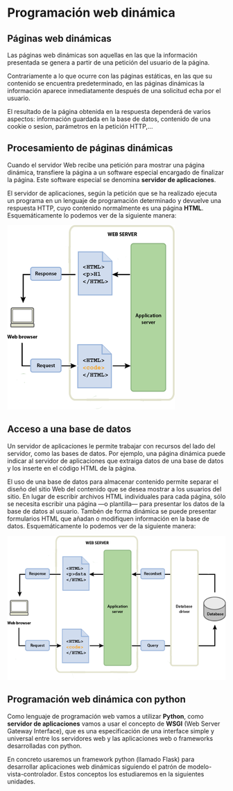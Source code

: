 # Programación web dinámica

## Páginas web dinámicas

Las páginas web dinámicas son aquellas en las que la información presentada se genera a partir de una petición del usuario de la página.

Contrariamente a lo que ocurre con las páginas estáticas, en las que su contenido se encuentra predeterminado, en las páginas dinámicas la información aparece inmediatamente después de una solicitud echa por el usuario.

El resultado de la página obtenida en la respuesta dependerá de varios aspectos: información guardada en la base de datos, contenido de una cookie o sesion, parámetros en la petición HTTP,...

## Procesamiento de páginas dinámicas 

Cuando el servidor Web recibe una petición para mostrar una página dinámica, transfiere la página a un software especial encargado de finalizar la página. Este software especial se denomina **servidor de aplicaciones**.

El servidor de aplicaciones, según la petición que se ha realizado ejecuta un programa en un lenguaje de programación determinado y devuelve una respuesta HTTP, cuyo contenido normalmente es una página **HTML**. Esquemáticamente lo podemos ver de la siguiente manera:

![dia1](img/dia1.png)

## Acceso a una base de datos 

Un servidor de aplicaciones le permite trabajar con recursos del lado del servidor, como las bases de datos. Por ejemplo, una página dinámica puede indicar al servidor de aplicaciones que extraiga datos de una base de datos y los inserte en el código HTML de la página. 

El uso de una base de datos para almacenar contenido permite separar el diseño del sitio Web del contenido que se desea mostrar a los usuarios del sitio. En lugar de escribir archivos HTML individuales para cada página, sólo se necesita escribir una página —o plantilla— para presentar los datos de la base de datos al usuario. Tambén de forma dinámica se puede presentar formularios HTML que añadan o modifiquen información en la base de datos. Esquemáticamente lo podemos ver de la siguiente manera:

![dia2](img/dia2.png)

## Programación web dinámica con python

Como lenguaje de programación web vamos a utilizar **Python**, como **servidor de aplicaciones** vamos a usar el concepto de **WSGI** (Web Server Gateway Interface), que es una especificación de una interface simple y universal entre los servidores web y las aplicaciones web o frameworks desarrolladas con python.

En concreto usaremos un framework python (llamado Flask) para desarrollar aplicaciones web dinámicas siguiendo el patrón de modelo-vista-controlador. Estos conceptos los estudiaremos en la siguientes unidades.